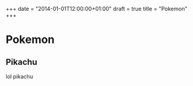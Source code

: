+++
date = "2014-01-01T12:00:00+01:00"
draft = true
title = "Pokemon"
+++
# Pokemon


## Pikachu

   lol pikachu